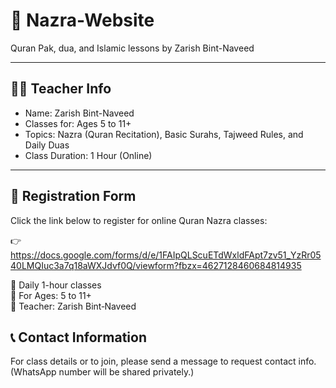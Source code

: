# 📖 Nazra-Website

Quran Pak, dua, and Islamic lessons by Zarish Bint-Naveed

---

## 👩‍🏫 Teacher Info
- Name: Zarish Bint-Naveed
- Classes for: Ages 5 to 11+
- Topics: Nazra (Quran Recitation), Basic Surahs, Tajweed Rules, and Daily Duas
- Class Duration: 1 Hour (Online)

---
## 📝 Registration Form

Click the link below to register for online Quran Nazra classes:

👉 https://docs.google.com/forms/d/e/1FAIpQLScuETdWxldFApt7zv51_YzRr0540LMQIuc3a7q18aWXJdvf0Q/viewform?fbzx=4627128460684814935

📆 Daily 1-hour classes  
👧 For Ages: 5 to 11+  
🧕 Teacher: Zarish Bint‑Naveed  


## 📞 Contact Information
For class details or to join, please send a message to request contact info.  
(WhatsApp number will be shared privately.)

